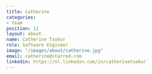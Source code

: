 ```yaml
---
title: Catherine
categories:
- team
position: 12
layout: about
name: Catherine Tsokur
role: Software Engineer
image: "/images/about/catherine.jpg"
email: catherine@starred.com
linkedin: https://nl.linkedin.com/in/catherinetsokur
---
```


